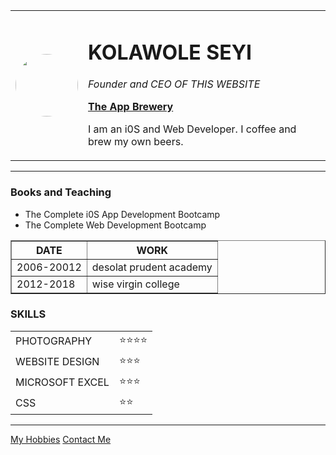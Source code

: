 
<!DOCTYPE html>
<html>
<head>
<meta charset="utf-8">
<title>kolawole Personal Sites</title>
<style>
 img {border-radius: 50%;}
</style>
</head>
<body>
<table cellspacing="20">
     <tr>
          <td><img src="seyi.JPG" style="width: 100px;"></td>
          <td><h1>KOLAWOLE SEYI </h1>
<p><i>Founder and CEO OF THIS WEBSITE</i></p> 
<strong><a href="https://ww.appbrewery.co/">The App Brewery</a></strong>
<p>I am an i0S and Web Developer. I coffee and brew my own beers.</p></td>
     </tr>
</table>
<hr>
<h3>Books and Teaching</h3>
<ul>
<li>The Complete i0S App Development Bootcamp</Li> 
<li>The Complete Web Development Bootcamp</li>
</ul>
<table border="1px">
     <thead>
          <tr>
               <th>DATE</th>
               <th>WORK</th>
          </tr>
     </thead>
<tbody><tr>
     <td>
          2006-20012
     </td>
     <td>
          desolat prudent academy 
     </td>
</tr>
<tr>
     <td>
          2012-2018
     </td>
     <td>
          wise virgin college 
     </td>
</tr>
</tbody>
</table>
<H3>SKILLS</H3>
 <table>
       <tr>
     <td>
     PHOTOGRAPHY
     </td>
     <td>
          ⭐⭐⭐⭐ 
     </td>
</tr>

<tr>
     <td>
     WEBSITE DESIGN 
     </td>
     <td>
     ⭐⭐⭐
     </td>
</tr>
<tr>
     <td>
     MICROSOFT EXCEL 
     </td>
     <td>
     ⭐⭐⭐
     </td>
</tr>
<tr>
     <td>
     CSS
     </td>
     <td>
     ⭐⭐
     </td>
</tr>
</table>
<hr>
<a href="hobbies.html">My Hobbies</a> 
<a href="contact-me.html">Contact Me</a>
</body>

</html>

